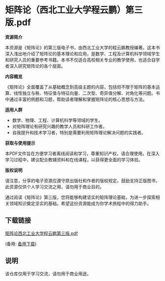 # 矩阵论（西北工业大学程云鹏）第三版.pdf

**资源简介**

本资源是《矩阵论》的第三版电子书，由西北工业大学的程云鹏教授编著。这本书深入浅出地介绍了矩阵论的基本理论和应用，是数学、工程及计算机科学领域学生和研究人员的重要参考书籍。本书不仅适合高校相关专业的教学使用，也适合自学者深入研究矩阵论的各个层面。

**内容概览**

《矩阵论》全面覆盖了从基础概念到高级主题的内容，包括但不限于矩阵的基本运算、线性独立与秩、特征值与特征向量、二次型、奇异值分解、对角化等问题。书中通过丰富的例题和习题，帮助读者理解和掌握矩阵论的核心思想与方法。

**适用人群**

- 数学、物理、工程、计算机科学等领域的学生。
- 对矩阵理论有研究兴趣的教学人员和科研工作者。
- 自我提升和技术学习者，特别是需要利用矩阵理论解决问题的实践者。

**获取与使用提示**

本PDF文件旨在方便学习者离线阅读和学习，尊重知识产权，请合理使用。在深入学习过程中，建议配合教辅资料和在线课程，以获得更全面的学习体验。

**版权说明**

请注意，分享的电子资源应遵守原出版社和作者的版权规定。鼓励支持正版图书，此资源仅供个人学习交流之用，请勿用于商业目的。

通过阅读《矩阵论》第三版，您将能够构建坚实的矩阵理论基础，为进一步探索相关领域知识奠定坚实的基础。希望这份资源能成为你学术旅程中的得力助手。

## 下载链接
[矩阵论西北工业大学程云鹏第三版.pdf](https://pan.quark.cn/s/56053ee2e6b6) 

(备用: [备用下载](https://pan.baidu.com/s/10w_erTN83DisDbgsn7ivOw?pwd=1234))

## 说明

该仓库仅用于学习交流，请勿用于商业用途。
